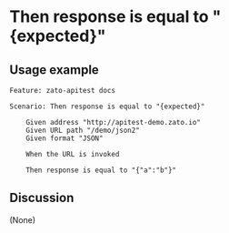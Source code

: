
Then response is equal to "{expected}"
=============================================================================================================

Usage example
-------------

```
Feature: zato-apitest docs

Scenario: Then response is equal to "{expected}"

    Given address "http://apitest-demo.zato.io"
    Given URL path "/demo/json2"
    Given format "JSON"

    When the URL is invoked

    Then response is equal to "{"a":"b"}"
```

Discussion
----------

(None)